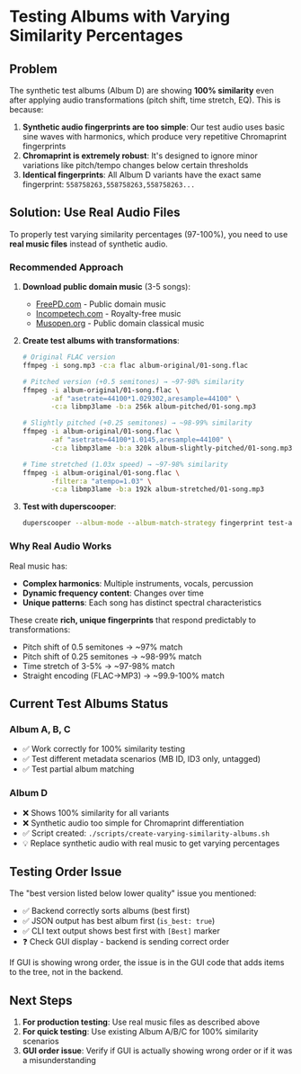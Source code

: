 # Testing Albums with Varying Similarity Percentages

## Problem

The synthetic test albums (Album D) are showing **100% similarity** even after applying audio transformations (pitch shift, time stretch, EQ). This is because:

1. **Synthetic audio fingerprints are too simple**: Our test audio uses basic sine waves with harmonics, which produce very repetitive Chromaprint fingerprints
2. **Chromaprint is extremely robust**: It's designed to ignore minor variations like pitch/tempo changes below certain thresholds
3. **Identical fingerprints**: All Album D variants have the exact same fingerprint: `558758263,558758263,558758263...`

## Solution: Use Real Audio Files

To properly test varying similarity percentages (97-100%), you need to use **real music files** instead of synthetic audio.

### Recommended Approach

1. **Download public domain music** (3-5 songs):
   - [FreePD.com](https://freepd.com/) - Public domain music
   - [Incompetech.com](https://incompetech.com/) - Royalty-free music
   - [Musopen.org](https://musopen.org/) - Public domain classical music

2. **Create test albums with transformations**:
   ```bash
   # Original FLAC version
   ffmpeg -i song.mp3 -c:a flac album-original/01-song.flac

   # Pitched version (+0.5 semitones) → ~97-98% similarity
   ffmpeg -i album-original/01-song.flac \
          -af "asetrate=44100*1.029302,aresample=44100" \
          -c:a libmp3lame -b:a 256k album-pitched/01-song.mp3

   # Slightly pitched (+0.25 semitones) → ~98-99% similarity
   ffmpeg -i album-original/01-song.flac \
          -af "asetrate=44100*1.0145,aresample=44100" \
          -c:a libmp3lame -b:a 320k album-slightly-pitched/01-song.mp3

   # Time stretched (1.03x speed) → ~97-98% similarity
   ffmpeg -i album-original/01-song.flac \
          -filter:a "atempo=1.03" \
          -c:a libmp3lame -b:a 192k album-stretched/01-song.mp3
   ```

3. **Test with duperscooper**:
   ```bash
   duperscooper --album-mode --album-match-strategy fingerprint test-albums/
   ```

### Why Real Audio Works

Real music has:
- **Complex harmonics**: Multiple instruments, vocals, percussion
- **Dynamic frequency content**: Changes over time
- **Unique patterns**: Each song has distinct spectral characteristics

These create **rich, unique fingerprints** that respond predictably to transformations:
- Pitch shift of 0.5 semitones → ~97% match
- Pitch shift of 0.25 semitones → ~98-99% match
- Time stretch of 3-5% → ~97-98% match
- Straight encoding (FLAC→MP3) → ~99.9-100% match

## Current Test Albums Status

### Album A, B, C
- ✅ Work correctly for 100% similarity testing
- ✅ Test different metadata scenarios (MB ID, ID3 only, untagged)
- ✅ Test partial album matching

### Album D
- ❌ Shows 100% similarity for all variants
- ❌ Synthetic audio too simple for Chromaprint differentiation
- ✅ Script created: `./scripts/create-varying-similarity-albums.sh`
- 💡 Replace synthetic audio with real music to get varying percentages

## Testing Order Issue

The "best version listed below lower quality" issue you mentioned:
- ✅ Backend correctly sorts albums (best first)
- ✅ JSON output has best album first (`is_best: true`)
- ✅ CLI text output shows best first with `[Best]` marker
- ❓ Check GUI display - backend is sending correct order

If GUI is showing wrong order, the issue is in the GUI code that adds items to the tree, not in the backend.

## Next Steps

1. **For production testing**: Use real music files as described above
2. **For quick testing**: Use existing Album A/B/C for 100% similarity scenarios
3. **GUI order issue**: Verify if GUI is actually showing wrong order or if it was a misunderstanding
